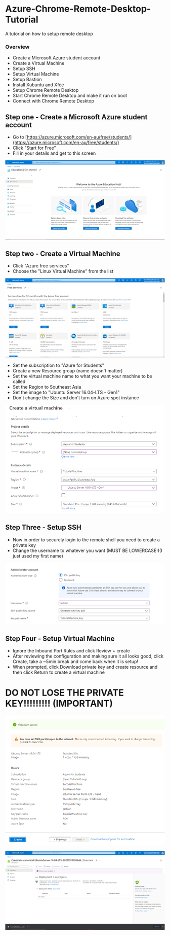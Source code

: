 # Azure-Chrome-Remote-Desktop-Tutorial
A tutorial on how to setup remote desktop

### Overview
 - Create a Microsoft Azure student account
 - Create a Virtual Machine
 - Setup SSH
 - Setup Virtual Machine
 - Setup Bastion
 - Install Xubuntu and Xfce
 - Setup Chrome Remote Desktop
 - Start Chrome Remote Desktop and make it run on boot
 - Connect with Chrome Remote Desktop

## Step one - Create a Microsoft Azure student account
 - Go to [https://azure.microsoft.com/en-au/free/students/](https://azure.microsoft.com/en-au/free/students/) 
 - Click "Start for Free"
 - Fill in your details and get to this screen

![Portal Screen](./Portal.png)

## Step two - Create a Virtual Machine
 - Click "Azure free services"
 - Choose the "Linux Virtual Machine" from the list

![List](./FreeServices.png)

 - Set the subscription to "Azure for Students"
 - Create a new Resource group (name doesn't matter)
 - Set the virtual machine name to what you want your machine to be called
 - Set the Region to Southeast Asia
 - Set the image to "Ubuntu Server 16.04-LTS - Gen1"
 - Don't change the Size and don't turn on Azure spot instance

![Settings](./Settings.png)

## Step Three - Setup SSH
 - Now in order to securely login to the remote shell you need to create a private key
 - Change the username to whatever you want (MUST BE LOWERCASE!)(I just used my first name)

![SSH config](./SSH.png)

## Step Four - Setup Virtual Machine
 - Ignore the Inbound Port Rules and click Review + create
 - After reviewing the configuration and making sure it all looks good, click Create, take a ~5min break and come back when it is setup!
 - When prompted, click Download private key and create resource and then click Return to create a virtual machine

# DO NOT LOSE THE PRIVATE KEY!!!!!!!!! (IMPORTANT)

![Review](./Review.png)

![Waiting for it to deploy](./Waiting.png)

